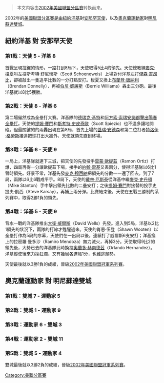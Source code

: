 > 本文内容由[2002年美國聯盟分區賽](https://zh.wikipedia.org/wiki/2002年美國聯盟分區賽)转换而来。


2002年的[美國聯盟分區賽是由](https://zh.wikipedia.org/wiki/美國聯盟分區賽 "wikilink")[紐約洋基](../Page/紐約洋基.md "wikilink")對[安那罕天使](https://zh.wikipedia.org/wiki/洛杉磯安那罕天使 "wikilink")，以及[奧克蘭運動家](../Page/奧克蘭運動家.md "wikilink")對[明尼蘇達雙城](https://zh.wikipedia.org/wiki/明尼蘇達雙城 "wikilink")。

## 紐約洋基 對 安那罕天使

### 第1戰：天使 5 - 洋基 8

首戰呈現拉鋸的情形，一路打到8局下，天使取得5比4的領先。天使總教練[麥克·梭夏](../Page/麥克·梭夏.md "wikilink")叫左投斯考特·舒尼懷斯（Scott Schoeneweis）上場對付洋基左打[傑森·吉昂比](../Page/傑森·吉昂比.md "wikilink")，卻被敲出一隻追平比數的一分打點安打。梭夏又換上[布蘭登·唐納利](../Page/布蘭登·唐納利.md "wikilink")（Brendan Donnelly），再被[伯尼·威廉斯](https://zh.wikipedia.org/wiki/伯尼·威廉斯 "wikilink")（Bernie Williams）轟出三分砲。最後洋基就以8比5獲勝。

### 第2戰：天使 8 - 洋基 6

第二場儼然成為全壘打大賽。洋基隊的[德瑞克·基特](../Page/德瑞克·基特.md "wikilink")和[阿方索·索瑞安諾都擊出陽春全壘打](https://zh.wikipedia.org/wiki/阿方索·索瑞安諾 "wikilink")。天使的[提姆·賽門](../Page/提姆·賽門.md "wikilink")和[斯考特·史皮奇歐](https://zh.wikipedia.org/wiki/斯考特·史皮奇歐 "wikilink")（Scott Spiezio）也不遑多讓地開砲。但最關鍵的的兩轟出現在第8局，首先上場的[蓋瑞·安德森](../Page/蓋瑞·安德森.md "wikilink")和第二位打者[特洛伊·格勞斯](../Page/特洛伊·格勞斯.md "wikilink")接連把球打出大牆外，天使就領先直到終場。

### 第3戰：洋基 6 - 天使 9

一局上，洋基隊就連下三城，把天使的先發投手[雷蒙·歐提茲](https://zh.wikipedia.org/wiki/雷蒙·歐提茲 "wikilink")（Ramon Ortiz）打爆，四局再得一分讓歐提茲下場。接手的[約翰·雷基](../Page/約翰·雷基.md "wikilink")又丟兩分，使得洋基隊以6比1暫時領先。好景不常，洋基先發[麥克·穆西納](../Page/麥克·穆西納.md "wikilink")把領先的分數一一還了回去，到了7局，兩隊以6比6戰成平手。8局下，天使的[戴林·厄斯泰](../Page/戴林·厄斯泰.md "wikilink")從洋基中繼[麥克·史丹頓](https://zh.wikipedia.org/wiki/麥克·史丹頓 "wikilink")（Mike Stanton）手中擊出領先比數的二壘安打；之後[提姆·賽門](../Page/提姆·賽門.md "wikilink")對接替的投手史提夫·凱西（Steve Karsay），再補上兩分彈。比賽結束後，天使在五戰三勝制的系列賽中，取得2勝1負的領先。

### 第4戰：洋基 5 - 天使 9

背水一戰的洋基隊推出[大衛·威爾斯](https://zh.wikipedia.org/wiki/大衛·威爾斯 "wikilink")（David Wells）先發。進入到5局，洋基以2比1領先的狀況下，兩隊的打線才甦醒過來。天使的肖恩·伍登（Shawn Wooten）以全壘打作為5局的序幕，天使們在一出局以後，連續打了威爾斯6支安打；洋基換上的拉密羅·曼多沙（Ramiro Mendoza）無力滅火，再掉3分。天使取得9比2的領先後，大勢已去的洋基隊此時換投[奧蘭多·赫南德茲](../Page/奧蘭多·赫南德茲.md "wikilink")（Orlando Hernandez）。洋基縱使後來力挽狂瀾，又有幾局各進帳1分，也難逃頹勢。

天使最後就以3勝1負的成績，晉級[2002年美國聯盟冠軍系列賽](https://zh.wikipedia.org/wiki/2002年美國聯盟冠軍系列賽 "wikilink")。

## 奧克蘭運動家 對 明尼蘇達雙城

### 第1戰：雙城 7 - 運動家 5

### 第2戰：雙城 1 - 運動家 9

### 第3戰：運動家 6 - 雙城 3

### 第4戰：運動家 2 - 雙城 11

### 第5戰：雙城 5 - 運動家 4

雙城最後就以3勝2負的成績，晉級[2002年美國聯盟冠軍系列賽](https://zh.wikipedia.org/wiki/2002年美國聯盟冠軍系列賽 "wikilink")。

[Category:美聯分區賽](https://zh.wikipedia.org/wiki/Category:美聯分區賽 "wikilink")